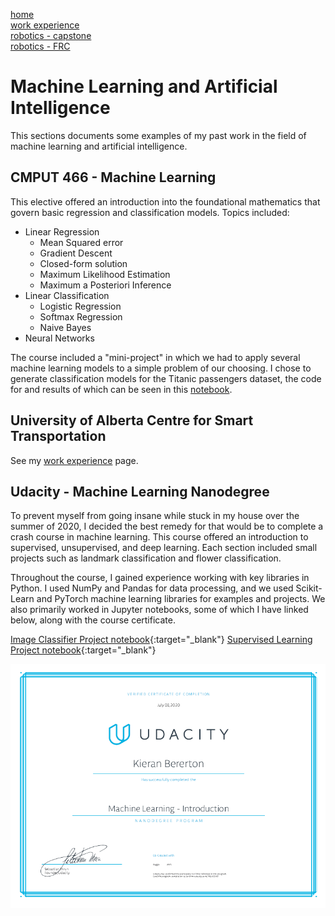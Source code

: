 [home](README.md)  
[work experience](wkexp.md)  
[robotics - capstone](capstone.md)  
[robotics - FRC](robotics.md)

# Machine Learning and Artificial Intelligence

This sections documents some examples of my past work in the field of machine learning and artificial intelligence.

## CMPUT 466 - Machine Learning
This elective offered an introduction into the foundational mathematics that govern basic regression and classification models. Topics included:

* Linear Regression  
    * Mean Squared error
    * Gradient Descent
    * Closed-form solution
    * Maximum Likelihood Estimation
    * Maximum a Posteriori Inference
* Linear Classification 
    * Logistic Regression
    * Softmax Regression
    * Naive Bayes
* Neural Networks

The course included a "mini-project" in which we had to apply several machine learning models to a simple problem of our choosing. I chose to generate classification models for the Titanic passengers dataset, the code for and results of which can be seen in this [notebook](466project.html).

## University of Alberta Centre for Smart Transportation
See my [work experience](wkexp.md) page.

## Udacity - Machine Learning Nanodegree
To prevent myself from going insane while stuck in my house over the summer of 2020, I decided the best remedy for that would be to complete a crash course in machine learning. This course offered an introduction to supervised, unsupervised, and deep learning. Each section included small projects such as landmark classification and flower classification.

Throughout the course, I gained experience working with key libraries in Python. I used NumPy and Pandas for data processing, and we used Scikit-Learn and PyTorch machine learning libraries for examples and projects. We also primarily worked in Jupyter notebooks, some of which I have linked below, along with the course certificate.

[Image Classifier Project notebook](./Image%20Classifier%20Project.html){:target="_blank"}
[Supervised Learning Project notebook](./finding_donors.html){:target="_blank"}

![](certificate.png)